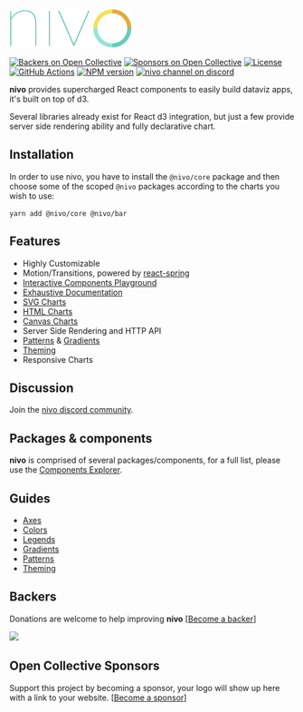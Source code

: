<a href="https://nivo.rocks"><img alt="nivo" src="https://raw.githubusercontent.com/plouc/nivo/master/nivo.png" width="216" height="68"/></a>

[![Backers on Open Collective](https://opencollective.com/nivo/backers/badge.svg?style=flat-square)](#backers)
[![Sponsors on Open Collective](https://opencollective.com/nivo/sponsors/badge.svg?style=flat-square)](#sponsors)
[![License][license-image]][license-url]
[![GitHub Actions][actions-image]][actions-url]
[![NPM version][npm-image]][npm-url]
[![nivo channel on discord](https://img.shields.io/badge/discord-nivo-61dafb.svg?style=flat-square)](https://discord.gg/n7Ft74f)

**nivo** provides supercharged React components to easily build dataviz apps,
it's built on top of d3.

Several libraries already exist for React d3 integration,
but just a few provide server side rendering ability and fully declarative chart.

## Installation

In order to use nivo, you have to install the `@nivo/core` package and then choose
some of the scoped `@nivo` packages according to the charts you wish to use:

```
yarn add @nivo/core @nivo/bar
```

## Features

-   Highly Customizable
-   Motion/Transitions, powered by [react-spring](https://react-spring.io)
-   [Interactive Components Playground](http://nivo.rocks/)
-   [Exhaustive Documentation](http://nivo.rocks/)
-   [SVG Charts](http://nivo.rocks/components/?filter=svg)
-   [HTML Charts](http://nivo.rocks/components/?filter=html)
-   [Canvas Charts](http://nivo.rocks/components/?filter=canvas)
-   Server Side Rendering and HTTP API
-   [Patterns](http://nivo.rocks/guides/patterns/) & [Gradients](http://nivo.rocks/guides/gradients/)
-   [Theming](http://nivo.rocks/guides/theming/)
-   Responsive Charts

## Discussion

Join the [nivo discord community](https://discord.gg/n7Ft74f).

## Packages & components

**nivo** is comprised of several packages/components, for a full list,
please use the [Components Explorer](http://nivo.rocks/components/).

## Guides

-   [Axes](http://nivo.rocks/guides/axes/)
-   [Colors](http://nivo.rocks/guides/colors/)
-   [Legends](http://nivo.rocks/guides/legends/)
-   [Gradients](http://nivo.rocks/guides/gradients/)
-   [Patterns](http://nivo.rocks/guides/patterns/)
-   [Theming](http://nivo.rocks/guides/theming/)

## Backers

Donations are welcome to help improving **nivo** [[Become a backer](https://opencollective.com/nivo#backer)]

<a href="https://opencollective.com/nivo#backers" target="_blank"><img src="https://opencollective.com/nivo/backers.svg?width=890"></a>

## Open Collective Sponsors

Support this project by becoming a sponsor,
your logo will show up here with a link to your website. [[Become a sponsor](https://opencollective.com/nivo#sponsor)]

[license-image]: https://img.shields.io/github/license/plouc/nivo.svg?style=flat-square
[license-url]: https://github.com/plouc/nivo/blob/master/LICENSE.md
[npm-image]: https://img.shields.io/npm/v/@nivo/core.svg?style=flat-square
[npm-url]: https://www.npmjs.com/~nivo
[actions-image]: https://img.shields.io/github/workflow/status/plouc/nivo/CI.svg?style=flat-square
[actions-url]: https://github.com/plouc/nivo/actions
[prettier-image]: https://img.shields.io/badge/styled_with-prettier-ff69b4.svg?style=flat-square
[prettier-url]: https://github.com/prettier/prettier
